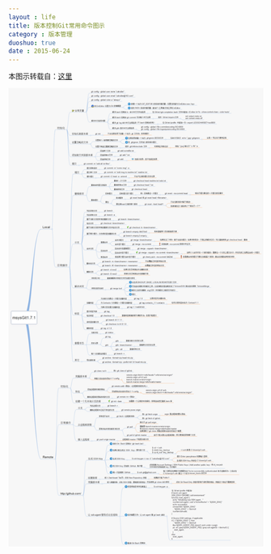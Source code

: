 ```yaml
---
layout : life
title: 版本控制Git常用命令图示
category : 版本管理
duoshuo: true
date : 2015-06-24
---
```



本图示转载自：[这里](http://www.cnblogs.com/1-2-3/archive/2010/07/18/git-commands.html)

<!-- more -->

![命令图示](/res/img/blog/版本管理/2015-06-24.png)


